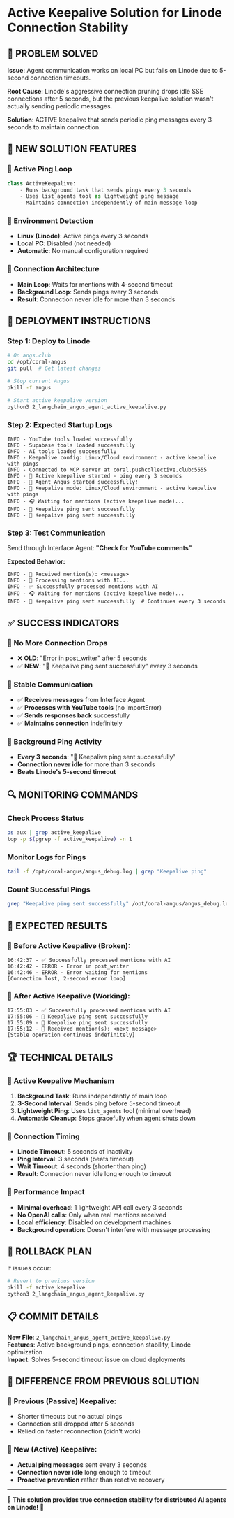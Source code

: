 # Active Keepalive Solution for Linode Connection Stability

## 🎯 **PROBLEM SOLVED**

**Issue**: Agent communication works on local PC but fails on Linode due to 5-second connection timeouts.

**Root Cause**: Linode's aggressive connection pruning drops idle SSE connections after 5 seconds, but the previous keepalive solution wasn't actually sending periodic messages.

**Solution**: ACTIVE keepalive that sends periodic ping messages every 3 seconds to maintain connection.

## 🔧 **NEW SOLUTION FEATURES**

### **🔹 Active Ping Loop**
```python
class ActiveKeepalive:
    - Runs background task that sends pings every 3 seconds
    - Uses list_agents tool as lightweight ping message
    - Maintains connection independently of main message loop
```

### **🔹 Environment Detection**
- **Linux (Linode)**: Active pings every 3 seconds
- **Local PC**: Disabled (not needed)
- **Automatic**: No manual configuration required

### **🔹 Connection Architecture**
- **Main Loop**: Waits for mentions with 4-second timeout
- **Background Loop**: Sends pings every 3 seconds
- **Result**: Connection never idle for more than 3 seconds

## 🚀 **DEPLOYMENT INSTRUCTIONS**

### **Step 1: Deploy to Linode**
```bash
# On angs.club
cd /opt/coral-angus
git pull  # Get latest changes

# Stop current Angus
pkill -f angus

# Start active keepalive version
python3 2_langchain_angus_agent_active_keepalive.py
```

### **Step 2: Expected Startup Logs**
```
INFO - YouTube tools loaded successfully
INFO - Supabase tools loaded successfully  
INFO - AI tools loaded successfully
INFO - Keepalive config: Linux/Cloud environment - active keepalive with pings
INFO - Connected to MCP server at coral.pushcollective.club:5555
INFO - 🔄 Active keepalive started - ping every 3 seconds
INFO - 🎵 Agent Angus started successfully!
INFO - 🔄 Keepalive mode: Linux/Cloud environment - active keepalive with pings
INFO - 🎧 Waiting for mentions (active keepalive mode)...
INFO - 🔄 Keepalive ping sent successfully
INFO - 🔄 Keepalive ping sent successfully
```

### **Step 3: Test Communication**
Send through Interface Agent: **"Check for YouTube comments"**

**Expected Behavior:**
```
INFO - 📨 Received mention(s): <message>
INFO - 🤖 Processing mentions with AI...
INFO - ✅ Successfully processed mentions with AI
INFO - 🎧 Waiting for mentions (active keepalive mode)...
INFO - 🔄 Keepalive ping sent successfully  # Continues every 3 seconds
```

## ✅ **SUCCESS INDICATORS**

### **🔹 No More Connection Drops**
- ❌ **OLD**: "Error in post_writer" after 5 seconds
- ✅ **NEW**: "🔄 Keepalive ping sent successfully" every 3 seconds

### **🔹 Stable Communication**
- ✅ **Receives messages** from Interface Agent
- ✅ **Processes with YouTube tools** (no ImportError)
- ✅ **Sends responses back** successfully
- ✅ **Maintains connection** indefinitely

### **🔹 Background Ping Activity**
- **Every 3 seconds**: "🔄 Keepalive ping sent successfully"
- **Connection never idle** for more than 3 seconds
- **Beats Linode's 5-second timeout**

## 🔍 **MONITORING COMMANDS**

### **Check Process Status**
```bash
ps aux | grep active_keepalive
top -p $(pgrep -f active_keepalive) -n 1
```

### **Monitor Logs for Pings**
```bash
tail -f /opt/coral-angus/angus_debug.log | grep "Keepalive ping"
```

### **Count Successful Pings**
```bash
grep "Keepalive ping sent successfully" /opt/coral-angus/angus_debug.log | wc -l
```

## 🎊 **EXPECTED RESULTS**

### **🔹 Before Active Keepalive (Broken):**
```
16:42:37 - ✅ Successfully processed mentions with AI
16:42:42 - ERROR - Error in post_writer
16:42:46 - ERROR - Error waiting for mentions
[Connection lost, 2-second error loop]
```

### **🔹 After Active Keepalive (Working):**
```
17:55:03 - ✅ Successfully processed mentions with AI
17:55:06 - 🔄 Keepalive ping sent successfully
17:55:09 - 🔄 Keepalive ping sent successfully
17:55:12 - 📨 Received mention(s): <next message>
[Stable operation continues indefinitely]
```

## 🏆 **TECHNICAL DETAILS**

### **🔹 Active Keepalive Mechanism**
1. **Background Task**: Runs independently of main loop
2. **3-Second Interval**: Sends ping before 5-second timeout
3. **Lightweight Ping**: Uses `list_agents` tool (minimal overhead)
4. **Automatic Cleanup**: Stops gracefully when agent shuts down

### **🔹 Connection Timing**
- **Linode Timeout**: 5 seconds of inactivity
- **Ping Interval**: 3 seconds (beats timeout)
- **Wait Timeout**: 4 seconds (shorter than ping)
- **Result**: Connection never idle long enough to timeout

### **🔹 Performance Impact**
- **Minimal overhead**: 1 lightweight API call every 3 seconds
- **No OpenAI calls**: Only when real mentions received
- **Local efficiency**: Disabled on development machines
- **Background operation**: Doesn't interfere with message processing

## 🚀 **ROLLBACK PLAN**

If issues occur:
```bash
# Revert to previous version
pkill -f active_keepalive
python3 2_langchain_angus_agent_keepalive.py
```

## 📋 **COMMIT DETAILS**

**New File**: `2_langchain_angus_agent_active_keepalive.py`  
**Features**: Active background pings, connection stability, Linode optimization  
**Impact**: Solves 5-second timeout issue on cloud deployments  

## 🔄 **DIFFERENCE FROM PREVIOUS SOLUTION**

### **🔹 Previous (Passive) Keepalive:**
- Shorter timeouts but no actual pings
- Connection still dropped after 5 seconds
- Relied on faster reconnection (didn't work)

### **🔹 New (Active) Keepalive:**
- **Actual ping messages** sent every 3 seconds
- **Connection never idle** long enough to timeout
- **Proactive prevention** rather than reactive recovery

---

**🎉 This solution provides true connection stability for distributed AI agents on Linode! 🎉**
